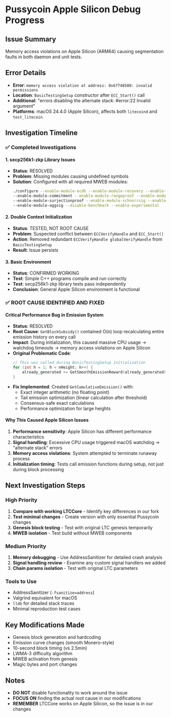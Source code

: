 # Pussycoin Apple Silicon Debug Progress

## Issue Summary
Memory access violations on Apple Silicon (ARM64) causing segmentation faults in both daemon and unit tests.

## Error Details
- **Error**: `memory access violation at address: 0x67748580: invalid permissions`
- **Location**: `BasicTestingSetup` constructor after `ECC_Start()` call
- **Additional**: "errors disabling the alternate stack: #error:22 Invalid argument"
- **Platforms**: macOS 24.4.0 (Apple Silicon), affects both `litecoind` and `test_litecoin`

## Investigation Timeline

### ✅ Completed Investigations

#### 1. secp256k1-zkp Library Issues
- **Status**: RESOLVED
- **Problem**: Missing modules causing undefined symbols
- **Solution**: Configured with all required MWEB modules:
  ```bash
  ./configure --enable-module-ecdh --enable-module-recovery --enable-module-generator 
  --enable-module-commitment --enable-module-rangeproof --enable-module-whitelist 
  --enable-module-surjectionproof --enable-module-schnorrsig --enable-module-bulletproof 
  --enable-module-aggsig --disable-benchmark --enable-experimental
  ```

#### 2. Double Context Initialization
- **Status**: TESTED, NOT ROOT CAUSE
- **Problem**: Suspected conflict between `ECCVerifyHandle` and `ECC_Start()`
- **Action**: Removed redundant `ECCVerifyHandle globalVerifyHandle` from `BasicTestingSetup`
- **Result**: Issue persists

#### 3. Basic Environment
- **Status**: CONFIRMED WORKING
- **Test**: Simple C++ programs compile and run correctly
- **Test**: secp256k1-zkp library tests pass independently
- **Conclusion**: General Apple Silicon environment is functional

### ✅ ROOT CAUSE IDENTIFIED AND FIXED

#### Critical Performance Bug in Emission System
- **Status**: RESOLVED
- **Root Cause**: `GetBlockSubsidy()` contained O(n) loop recalculating entire emission history on every call
- **Impact**: During initialization, this caused massive CPU usage → watchdog timeouts → memory access violations on Apple Silicon
- **Original Problematic Code**:
  ```cpp
  // This was called during BasicTestingSetup initialization
  for (int h = 1; h < nHeight; h++) {
      already_generated += GetSmoothEmissionReward(already_generated);
  }
  ```
- **Fix Implemented**: Created `GetCumulativeEmission()` with:
  - Exact integer arithmetic (no floating point)
  - Tail emission optimization (linear calculation after threshold)
  - Consensus-safe exact calculations
  - Performance optimization for large heights

#### Why This Caused Apple Silicon Issues
1. **Performance sensitivity**: Apple Silicon has different performance characteristics
2. **Signal handling**: Excessive CPU usage triggered macOS watchdog → "alternate stack" errors
3. **Memory access violations**: System attempted to terminate runaway process
4. **Initialization timing**: Tests call emission functions during setup, not just during block processing

## Next Investigation Steps

### High Priority
1. **Compare with working LTCCore** - Identify key differences in our fork
2. **Test minimal changes** - Create version with only essential Pussycoin changes
3. **Genesis block testing** - Test with original LTC genesis temporarily
4. **MWEB isolation** - Test build without MWEB components

### Medium Priority  
1. **Memory debugging** - Use AddressSanitizer for detailed crash analysis
2. **Signal handling review** - Examine any custom signal handlers we added
3. **Chain params isolation** - Test with original LTC parameters

### Tools to Use
- AddressSanitizer (`-fsanitize=address`)
- Valgrind equivalent for macOS
- `lldb` for detailed stack traces
- Minimal reproduction test cases

## Key Modifications Made
- Genesis block generation and hardcoding
- Emission curve changes (smooth Monero-style)
- 10-second block timing (vs 2.5min)
- LWMA-3 difficulty algorithm
- MWEB activation from genesis
- Magic bytes and port changes

## Notes
- **DO NOT** disable functionality to work around the issue
- **FOCUS ON** finding the actual root cause in our modifications
- **REMEMBER** LTCCore works on Apple Silicon, so the issue is in our changes 